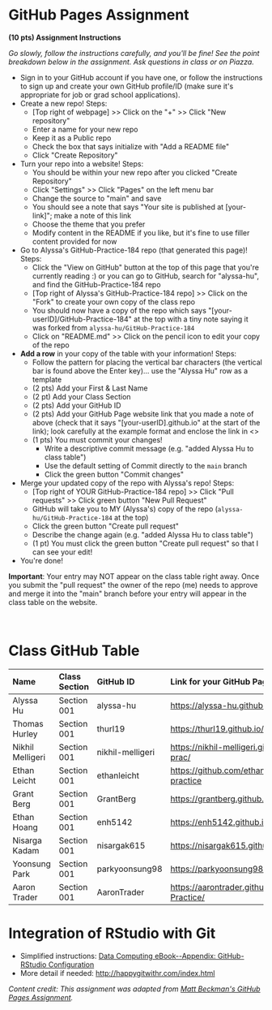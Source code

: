 # GitHub Pages Assignment

**(10 pts) Assignment Instructions**

*Go slowly, follow the instructions carefully, and you'll be fine! See the point breakdown below in the assignment. Ask questions in class or on Piazza.*

- Sign in to your GitHub account if you have one, or follow the instructions to sign up and create your own GitHub profile/ID (make sure it's appropriate for job or grad school applications).
- Create a new repo! Steps:
    - [Top right of webpage] >> Click on the "+" >> Click "New repository" 
    - Enter a name for your new repo
    - Keep it as a Public repo
    - Check the box that says initialize with "Add a README file"
    - Click "Create Repository"
- Turn your repo into a website! Steps:
    - You should be within your new repo after you clicked "Create Repository"
    - Click "Settings" >> Click "Pages" on the left menu bar
    - Change the source to "main" and save  
    - You should see a note that says "Your site is published at [your-link]"; make a note of this link  
    - Choose the theme that you prefer
    - Modify content in the README if you like, but it's fine to use filler content provided for now  
- Go to Alyssa's GitHub-Practice-184 repo (that generated this page)! Steps: 
    - Click the "View on GitHub" button at the top of this page that you're currently reading :) or you can go to GitHub, search for "alyssa-hu", and find the GitHub-Practice-184 repo
    - [Top right of Alyssa's GitHub-Practice-184 repo] >> Click on the "Fork" to create your own copy of the class repo
    - You should now have a copy of the repo which says "[your-userID]/GitHub-Practice-184" at the top with a tiny note saying it was forked from `alyssa-hu/GitHub-Practice-184`
    - Click on "README.md" >> Click on the pencil icon to edit your copy of the repo
- **Add a row** in your copy of the table with your information! Steps: 
    - Follow the pattern for placing the vertical bar characters (the vertical bar is found above the Enter key)... use the "Alyssa Hu" row as a template
    - (2 pts) Add your First & Last Name  
    - (2 pt)  Add your Class Section
    - (2 pts) Add your GitHub ID  
    - (2 pts) Add your GitHub Page website link that you made a note of above (check that it says "[your-userID].github.io" at the start of the link); look carefully at the example format and enclose the link in <> 
    - (1 pts) You must commit your changes!
        - Write a descriptive commit message (e.g. "added Alyssa Hu to class table")
        - Use the default setting of Commit directly to the `main` branch
        - Click the green button "Commit changes" 
- Merge your updated copy of the repo with Alyssa's repo! Steps:
    - [Top right of YOUR GitHub-Practice-184 repo] >> Click "Pull requests" >> Click green button "New Pull Request"
    - GitHub will take you to MY (Alyssa's) copy of the repo (`alyssa-hu/GitHub-Practice-184` at the top)
    - Click the green button "Create pull request"
    - Describe the change again (e.g. "added Alyssa Hu to class table")
    - (1 pt) You must click the green button "Create pull request" so that I can see your edit!
- You're done!  
 
**Important**: Your entry may NOT appear on the class table right away.  Once you submit the "pull request" the owner of the repo (me) needs to approve and merge it into the "main" branch before your entry will appear in the class table on the website. 

<br>


# Class GitHub Table 

| Name                    | Class Section     | GitHub ID            | Link for your GitHub Page                                |  
|:------------------------|:------------------|:---------------------|:---------------------------------------------------------|  
| Alyssa Hu               | Section 001       | alyssa-hu            | <https://alyssa-hu.github.io/GitHub-Website-184/>        |
| Thomas Hurley           | Section 001       | thurl19              | <https://thurl19.github.io/STAT184/>                     |
| Nikhil Melligeri        | Section 001       | nikhil-melligeri     | <https://nikhil-melligeri.github.io/stat184-github-prac/>| 
| Ethan Leicht            | Section 001       | ethanleicht          | <https://github.com/ethanleicht/stat184-github-practice> |
| Grant Berg              | Section 001       | GrantBerg            | <https://grantberg.github.io/STAT-184/>                  |
| Ethan Hoang             | Section 001       | enh5142              | <https://enh5142.github.io/STAT184_GitHub_Practice/>     |
| Nisarga Kadam           | Section 001       | nisargak615          | <https://nisargak615.github.io/stat184/>                 |
| Yoonsung Park           | Section 001       | parkyoonsung98       | <https://parkyoonsung98.github.io/STAT184-Yoon/>         |
| Aaron Trader            | Section 001       | AaronTrader          | <https://aarontrader.github.io/STAT-184-GitHub-Practice/>|


# Integration of RStudio with Git

- Simplified instructions: [Data Computing eBook--Appendix: GitHub-RStudio Configuration](https://dtkaplan.github.io/DataComputingEbook/appendix-github-rstudio-configuration.html#appendix-github-rstudio-configuration)  
- More detail if needed: <http://happygitwithr.com/index.html>

*Content credit: This assignment was adapted from [Matt Beckman's GitHub Pages Assignment](https://mdbeckman.github.io/GitHub-Practice-184/).* 
